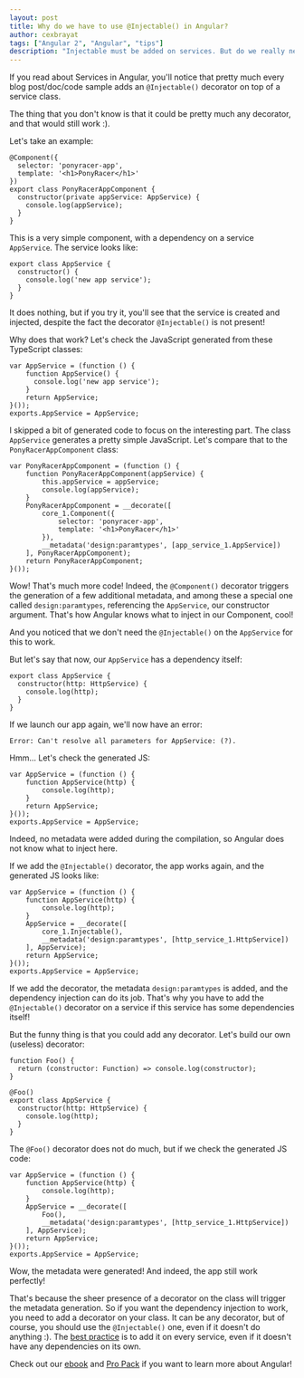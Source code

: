 ```yaml
---
layout: post
title: Why do we have to use @Injectable() in Angular?
author: cexbrayat
tags: ["Angular 2", "Angular", "tips"]
description: "Injectable must be added on services. But do we really need it?"
---
```


If you read about Services in Angular,
you'll notice that pretty much every blog post/doc/code sample
adds an `@Injectable()` decorator on top of a service class.

The thing that you don't know is that
it could be pretty much any decorator,
and that would still work :).

Let's take an example:

    @Component({
      selector: 'ponyracer-app',
      template: '<h1>PonyRacer</h1>'
    })
    export class PonyRacerAppComponent {
      constructor(private appService: AppService) {
        console.log(appService);
      }
    }

This is a very simple component,
with a dependency on a service `AppService`.
The service looks like:

    export class AppService {
      constructor() {
        console.log('new app service');
      }
    }

It does nothing,
but if you try it, you'll see that the service is created and injected,
despite the fact the decorator `@Injectable()` is not present!

Why does that work? Let's check the JavaScript generated from these TypeScript classes:

    var AppService = (function () {
        function AppService() {
          console.log('new app service');
        }
        return AppService;
    }());
    exports.AppService = AppService;

I skipped a bit of generated code to focus on the interesting part.
The class `AppService` generates a pretty simple JavaScript.
Let's compare that to the `PonyRacerAppComponent` class:

    var PonyRacerAppComponent = (function () {
        function PonyRacerAppComponent(appService) {
            this.appService = appService;
            console.log(appService);
        }
        PonyRacerAppComponent = __decorate([
            core_1.Component({
                selector: 'ponyracer-app',
                template: '<h1>PonyRacer</h1>'
            }),
            __metadata('design:paramtypes', [app_service_1.AppService])
        ], PonyRacerAppComponent);
        return PonyRacerAppComponent;
    }());

Wow! That's much more code!
Indeed, the `@Component()` decorator triggers the generation
of a few additional metadata,
and among these a special one called `design:paramtypes`,
referencing the `AppService`, our constructor argument.
That's how Angular knows what to inject in our Component, cool!

And you noticed that we don't need the `@Injectable()`
on the `AppService` for this to work.

But let's say that now, our `AppService` has a dependency itself:

    export class AppService {
      constructor(http: HttpService) {
        console.log(http);
      }
    }

If we launch our app again, we'll now have an error:

    Error: Can't resolve all parameters for AppService: (?).

Hmm... Let's check the generated JS:

    var AppService = (function () {
        function AppService(http) {
            console.log(http);
        }
        return AppService;
    }());
    exports.AppService = AppService;

Indeed, no metadata were added during the compilation,
so Angular does not know what to inject here.

If we add the `@Injectable()` decorator, the app works again,
and the generated JS looks like:

    var AppService = (function () {
        function AppService(http) {
            console.log(http);
        }
        AppService = __decorate([
            core_1.Injectable(),
            __metadata('design:paramtypes', [http_service_1.HttpService])
        ], AppService);
        return AppService;
    }());
    exports.AppService = AppService;

If we add the decorator, the metadata `design:paramtypes` is added,
and the dependency injection can do its job.
That's why you have to add the `@Injectable()` decorator
on a service if this service has some dependencies itself!

But the funny thing is that you could add any decorator.
Let's build our own (useless) decorator:

    function Foo() {
      return (constructor: Function) => console.log(constructor);
    }

    @Foo()
    export class AppService {
      constructor(http: HttpService) {
        console.log(http);
      }
    }

The `@Foo()` decorator does not do much,
but if we check the generated JS code:

    var AppService = (function () {
        function AppService(http) {
            console.log(http);
        }
        AppService = __decorate([
            Foo(),
            __metadata('design:paramtypes', [http_service_1.HttpService])
        ], AppService);
        return AppService;
    }());
    exports.AppService = AppService;

Wow, the metadata were generated!
And indeed, the app still work perfectly!

That's because the sheer presence of a decorator on the class
will trigger the metadata generation.
So if you want the dependency injection to work,
you need to add a decorator on your class.
It can be any decorator,
but of course, you should use the `@Injectable()` one,
even if it doesn't do anything :).
The [best practice](https://angular.io/docs/ts/latest/tutorial/toh-pt4.html#!/%23injectable-services) is to add it on every service,
even if it doesn't have any dependencies on its own.

Check out our [ebook](https://books.ninja-squad.com) and [Pro Pack](https://angular-exercises.ninja-squad.com/) if you want to learn more about Angular!
